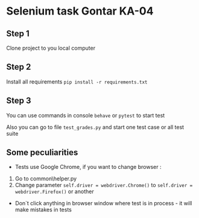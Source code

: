 # Selenium task Gontar KA-04

## Step 1
Clone project to you local computer

## Step 2
Install all requirements
```pip install -r requirements.txt```

## Step 3
You can use commands in console ```behave``` or ```pytest``` to start test

Also you can go to file ```test_grades.py``` and start one test case or all test suite

## Some peculiarities

- Tests use Google Chrome, if you want to change browser :

1) Go to common\helper.py
2) Change parameter  ```self.driver = webdriver.Chrome()``` to ```self.driver = webdriver.Firefox()``` or another

- Don`t click anything in browser window where test is in process - it will make mistakes in tests
